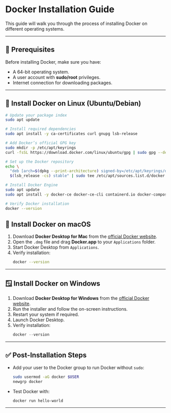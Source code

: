 # Docker Installation Guide

This guide will walk you through the process of installing Docker on different operating systems.

---

## 📌 Prerequisites
Before installing Docker, make sure you have:
- A 64-bit operating system.
- A user account with **sudo/root** privileges.
- Internet connection for downloading packages.

---

## 🐧 Install Docker on Linux (Ubuntu/Debian)

```bash
# Update your package index
sudo apt update
```

```bash
# Install required dependencies
sudo apt install -y ca-certificates curl gnupg lsb-release
```

```bash
# Add Docker’s official GPG key
sudo mkdir -p /etc/apt/keyrings
curl -fsSL https://download.docker.com/linux/ubuntu/gpg | sudo gpg --dearmor -o /etc/apt/keyrings/docker.gpg
```

```bash
# Set up the Docker repository
echo \ 
  "deb [arch=$(dpkg --print-architecture) signed-by=/etc/apt/keyrings/docker.gpg] https://download.docker.com/linux/ubuntu \ 
  $(lsb_release -cs) stable" | sudo tee /etc/apt/sources.list.d/docker.list > /dev/null
```

```bash
# Install Docker Engine
sudo apt update
sudo apt install -y docker-ce docker-ce-cli containerd.io docker-compose-plugin
```

```bash
# Verify Docker installation
docker --version
```


## 🍎 Install Docker on macOS

1. Download **Docker Desktop for Mac** from the [official Docker website](https://www.docker.com/products/docker-desktop).
2. Open the `.dmg` file and drag **Docker.app** to your `Applications` folder.
3. Start Docker Desktop from `Applications`.
4. Verify installation:
   ```bash
   docker --version
   ```

---

## 🪟 Install Docker on Windows

1. Download **Docker Desktop for Windows** from the [official Docker website](https://www.docker.com/products/docker-desktop).
2. Run the installer and follow the on-screen instructions.
3. Restart your system if required.
4. Launch Docker Desktop.
5. Verify installation:
   ```powershell
   docker --version
   ```

---

## ✅ Post-Installation Steps

- Add your user to the Docker group to run Docker without `sudo`:
  ```bash
  sudo usermod -aG docker $USER
  newgrp docker
  ```
- Test Docker with:
  ```bash
  docker run hello-world
  ```

---

